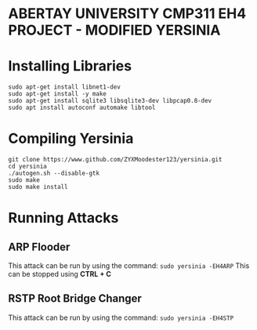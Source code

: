 # **ABERTAY UNIVERSITY CMP311 EH4 PROJECT - MODIFIED YERSINIA**

# Installing Libraries
```
sudo apt-get install libnet1-dev
sudo apt-get install -y make
sudo apt-get install sqlite3 libsqlite3-dev libpcap0.8-dev
sudo apt install autoconf automake libtool
```
# Compiling Yersinia
```
git clone https://www.github.com/ZYXMoodester123/yersinia.git
cd yersinia
./autogen.sh --disable-gtk
sudo make
sudo make install
```

# Running Attacks
## ARP Flooder
This attack can be run by using the command:
`sudo yersinia -EH4ARP`
This can be stopped using **CTRL + C** 

## RSTP Root Bridge Changer
This attack can be run by using the command:
`sudo yersinia -EH4STP`

